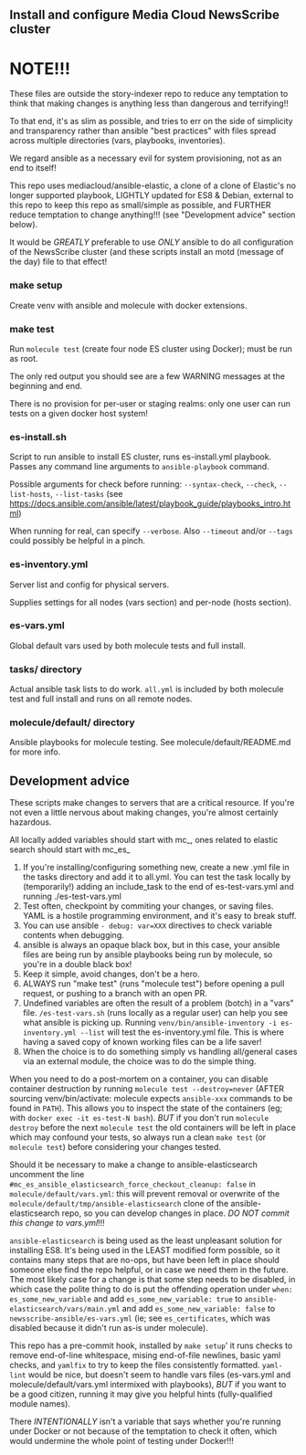 ## Install and configure Media Cloud NewsScribe cluster

# NOTE!!!

These files are outside the story-indexer repo to reduce any
temptation to think that making changes is anything less than
dangerous and terrifying!!

To that end, it's as slim as possible, and tries to err on the side of
simplicity and transparency rather than ansible "best practices" with
files spread across multiple directories (vars, playbooks, inventories).

We regard ansible as a necessary evil for system provisioning, not as
an end to itself!

This repo uses mediacloud/ansible-elastic, a clone of a clone of
Elastic's no longer supported playbook, LIGHTLY updated for ES8 &
Debian, external to this repo to keep this repo as small/simple as
possible, and FURTHER reduce temptation to change anything!!! (see
"Development advice" section below).

It would be *GREATLY* preferable to use *ONLY* ansible to do all
configuration of the NewsScribe cluster (and these scripts install an
motd (message of the day) file to that effect!

### make setup

Create venv with ansible and molecule with docker extensions.

### make test

Run `molecule test` (create four node ES cluster using Docker);
must be run as root.

The only red output you should see are a few WARNING messages at the
beginning and end.

There is no provision for per-user or staging realms:
only one user can run tests on a given docker host system!

### es-install.sh

Script to run ansible to install ES cluster, runs es-install.yml playbook.
Passes any command line arguments to `ansible-playbook` command.

Possible arguments for check before running: `--syntax-check`, `--check`, `--list-hosts`, `--list-tasks` (see https://docs.ansible.com/ansible/latest/playbook_guide/playbooks_intro.html)

When running for real, can specify `--verbose`.
Also `--timeout` and/or `--tags`
could possibly be helpful in a pinch.

### es-inventory.yml

Server list and config for physical servers.

Supplies settings for all nodes (vars section) and per-node
(hosts section).

### es-vars.yml

Global default vars used by both molecule tests and full install.

### tasks/ directory

Actual ansible task lists to do work.  `all.yml` is included by both
molecule test and full install and runs on all remote nodes.

### molecule/default/ directory

Ansible playbooks for molecule testing.
See molecule/default/README.md for more info.

## Development advice

These scripts make changes to servers that are a critical resource.
If you're not even a little nervous about making changes, you're
almost certainly hazardous.

All locally added variables should start with mc_, ones related
to elastic search should start with mc_es_

1. If you're installing/configuring something new, create
   a new .yml file in the tasks directory and add it to all.yml.
   You can test the task locally by (temporarily!) adding an include_task
   to the end of es-test-vars.yml and running ./es-test-vars.yml
2. Test often, checkpoint by commiting your changes, or
   saving files.  YAML is a hostile programming environment,
   and it's easy to break stuff.
3. You can use ansible `- debug: var=XXX` directives
   to check variable contents when debugging.
4. ansible is always an opaque black box,
   but in this case, your ansible files are being run by
   ansible playbooks being run by molecule, so you're in
   a double black box!
5. Keep it simple, avoid changes, don't be a hero.
6. ALWAYS run "make test" (runs "molecule test")
   before opening a pull request, or pushing to
   a branch with an open PR.
7. Undefined variables are often the result of a problem (botch) in a "vars"
   file.  `/es-test-vars.sh` (runs locally as a regular user) can help
   you see what ansible is picking up.  Running
   `venv/bin/ansible-inventory -i es-inventory.yml --list`
   will test the es-inventory.yml file.  This is where having
   a saved copy of known working files can be a life saver!
8. When the choice is to do something simply vs handling
   all/general cases via an external module, the choice was
   to do the simple thing.

When you need to do a post-mortem on a container, you can disable
container destruction by running `molecule test --destroy=never`
(AFTER sourcing venv/bin/activate: molecule expects `ansible-xxx`
commands to be found in `PATH`). This allows you to inspect the state
of the containers (eg; with `docker exec -it es-test-N bash`).
*BUT* if you don't run `molecule destroy` before the next `molecule
test` the old containers will be left in place which may confound your
tests, so always run a clean `make test` (or `molecule test`) before
considering your changes tested.

Should it be necessary to make a change to ansible-elasticsearch
uncomment the line
`#mc_es_ansible_elasticsearch_force_checkout_cleanup: false` in
`molecule/default/vars.yml`: this will prevent removal or
overwrite of the `molecule/default/tmp/ansible-elasticsearch` clone of
the ansible-elasticsearch repo, so you can develop changes in place.
*DO NOT commit this change to vars.yml*!!!

`ansible-elasticsearch` is being used as the least unpleasant solution
for installing ES8.  It's being used in the LEAST modified form
possible, so it contains many steps that are no-ops, but have been
left in place should someone else find the repo helpful, or in case we
need them in the future.  The most likely case for a change is that
some step needs to be disabled, in which case the polite thing to do
is put the offending operation under `when: es_some_new_variable` and
add `es_some_new_variable: true` to
`ansible-elasticsearch/vars/main.yml` and add `es_some_new_variable:
false` to `newsscribe-ansible/es-vars.yml` (ie; see `es_certificates`,
which was disabled because it didn't run as-is under molecule).

This repo has a pre-commit hook, installed by `make setup`' it runs
checks to remove end-of-line whitespace, mising end-of-file newlines,
basic yaml checks, and `yamlfix` to try to keep the files consistently
formatted.  `yaml-lint` would be nice, but doesn't seem to handle vars
files (es-vars.yml and molecule/default/vars.yml intermixed with
playbooks), *BUT* if you want to be a good citizen, running it may
give you helpful hints (fully-qualified module names).

There *INTENTIONALLY* isn't a variable that says whether you're
running under Docker or not because of the temptation to check it
often, which would undermine the whole point of testing under Docker!!!
